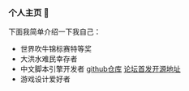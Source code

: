 ### 个人主页 👋

下面我简单介绍一下我自己：
- 世界吹牛锦标赛特等奖
- 大洪水难民幸存者
- 中文脚本引擎开发者  [github仓库](https://github.com/luodua/Chinese-Script-Engine/) [论坛首发开源地址](https://bbs.125.la/forum.php?mod=viewthread&tid=14442109&extra=)
- 游戏设计爱好者
